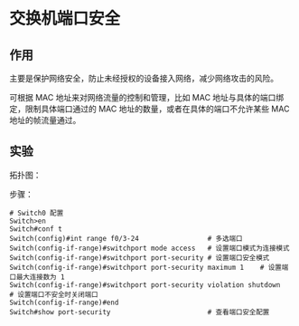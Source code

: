 # 交换机端口安全

## 作用

主要是保护网络安全，防止未经授权的设备接入网络，减少网络攻击的风险。

可根据 MAC 地址来对网络流量的控制和管理，比如 MAC 地址与具体的端口绑定，限制具体端口通过的 MAC 地址的数量，或者在具体的端口不允许某些 MAC 地址的帧流量通过。

## 实验

拓扑图：

步骤：

```shell
# Switch0 配置
Switch>en
Switch#conf t
Switch(config)#int range f0/3-24                 # 多选端口
Switch(config-if-range)#switchport mode access   # 设置端口模式为连接模式
Switch(config-if-range)#switchport port-security # 设置端口安全模式
Switch(config-if-range)#switchport port-security maximum 1    # 设置端口最大连接数为 1
Switch(config-if-range)#switchport port-security violation shutdown    # 设置端口不安全时关闭端口
Switch(config-if-range)#end
Switch#show port-security                        # 查看端口安全配置
```
